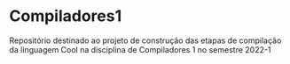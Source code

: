 # Compiladores1
Repositório destinado ao projeto de construção das etapas de compilação da linguagem Cool na disciplina de Compiladores 1 no semestre 2022-1
